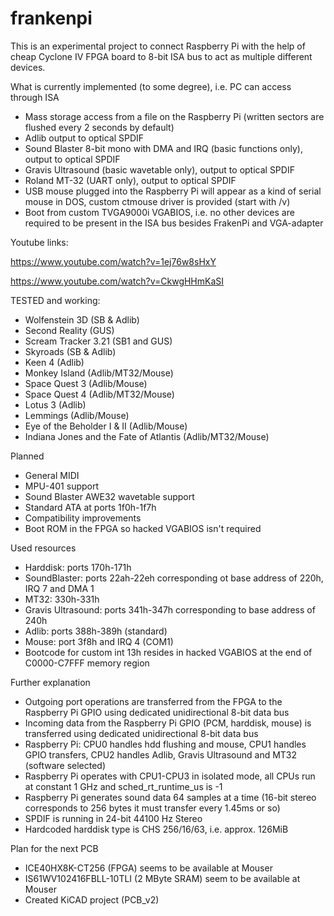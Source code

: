# frankenpi

This is an experimental project to connect Raspberry Pi with the help of cheap Cyclone IV FPGA board to 8-bit ISA bus to act as multiple different devices.

What is currently implemented (to some degree), i.e. PC can access through ISA
- Mass storage access from a file on the Raspberry Pi (written sectors are flushed every 2 seconds by default)
- Adlib output to optical SPDIF
- Sound Blaster 8-bit mono with DMA and IRQ (basic functions only), output to optical SPDIF
- Gravis Ultrasound (basic wavetable only), output to optical SPDIF
- Roland MT-32 (UART only), output to optical SPDIF
- USB mouse plugged into the Raspberry Pi will appear as a kind of serial mouse in DOS, custom ctmouse driver is provided (start with /v)
- Boot from custom TVGA9000i VGABIOS, i.e. no other devices are required to be present in the ISA bus besides FrakenPi and VGA-adapter

Youtube links:

https://www.youtube.com/watch?v=1ej76w8sHxY

https://www.youtube.com/watch?v=CkwgHHmKaSI

TESTED and working:
- Wolfenstein 3D (SB & Adlib)
- Second Reality (GUS)
- Scream Tracker 3.21 (SB1 and GUS)
- Skyroads (SB & Adlib)
- Keen 4 (Adlib)
- Monkey Island (Adlib/MT32/Mouse)
- Space Quest 3 (Adlib/Mouse)
- Space Quest 4 (Adlib/MT32/Mouse)
- Lotus 3 (Adlib)
- Lemmings (Adlib/Mouse)
- Eye of the Beholder I & II (Adlib/Mouse)
- Indiana Jones and the Fate of Atlantis (Adlib/MT32/Mouse)

Planned
- General MIDI
- MPU-401 support
- Sound Blaster AWE32 wavetable support
- Standard ATA at ports 1f0h-1f7h
- Compatibility improvements
- Boot ROM in the FPGA so hacked VGABIOS isn't required

Used resources
- Harddisk: ports 170h-171h
- SoundBlaster: ports 22ah-22eh corresponding ot base address of 220h, IRQ 7 and DMA 1
- MT32: 330h-331h
- Gravis Ultrasound: ports 341h-347h corresponding to base address of 240h
- Adlib: ports 388h-389h (standard)
- Mouse: port 3f8h and IRQ 4 (COM1)
- Bootcode for custom int 13h resides in hacked VGABIOS at the end of C0000-C7FFF memory region

Further explanation
- Outgoing port operations are transferred from the FPGA to the Raspberry Pi GPIO using dedicated unidirectional 8-bit data bus
- Incoming data from the Raspberry Pi GPIO (PCM, harddisk, mouse) is transferred using dedicated unidirectional 8-bit data bus
- Raspberry Pi: CPU0 handles hdd flushing and mouse, CPU1 handles GPIO transfers, CPU2 handles Adlib, Gravis Ultrasound and MT32 (software selected)
- Raspberry Pi operates with CPU1-CPU3 in isolated mode, all CPUs run at constant 1 GHz and sched_rt_runtime_us is -1
- Raspberry Pi generates sound data 64 samples at a time (16-bit stereo corresponds to 256 bytes it must transfer every 1.45ms or so)
- SPDIF is running in 24-bit 44100 Hz Stereo
- Hardcoded harddisk type is CHS 256/16/63, i.e. approx. 126MiB

Plan for the next PCB
- ICE40HX8K-CT256 (FPGA) seems to be available at Mouser
- IS61WV102416FBLL-10TLI (2 MByte SRAM) seem to be available at Mouser
- Created KiCAD project (PCB_v2)
